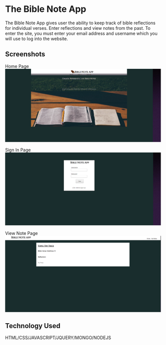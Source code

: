 # The Bible Note App
The Bible Note App gives user the ability to keep track of bible reflections for individual verses. Enter reflections and view notes from the past. To enter the site, you must enter your email address and username which you will use to log into the website. 

## Screenshots
Home Page
![Home Page](Screenshots/HomePage.PNG)

Sign In Page
![Sign-In Page](Screenshots/Sign-InPage.PNG)

View Note Page
![ViewNote Page](Screenshots/ViewNotePage.PNG)










## Technology Used 
HTML/CSS/JAVASCRIPT/JQUERY/MONGO/NODEJS
